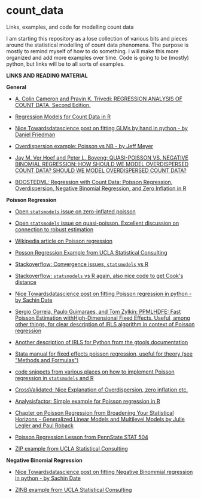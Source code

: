 # count_data
Links, examples, and code for modelling count data

I am starting this repository as a lose collection of various bits and
pieces around the statistical modelling of count data phenomena. The
purpose is mostly to remind myself of how to do something. I will make
this more organized and add more examples over time. Code is going to
be (mostly) python, but links will be to all sorts of examples.

**LINKS AND READING MATERIAL**

**General**

- [A. Colin Cameron and Pravin K. Trivedi: REGRESSION ANALYSIS OF COUNT
DATA. Second Edition.](http://faculty.econ.ucdavis.edu/faculty/cameron/racd2/) 

- [Regression Models for Count Data in R](https://cran.r-project.org/web/packages/pscl/vignettes/countreg.pdf)

- [Nice Towardsdatascience post on fitting GLMs by hand in python - 
by Daniel Friedman](https://towardsdatascience.com/fitting-glms-by-hand-189c02af33a8)

- [Overdispersion example: Poisson vs NB - by Jeff Meyer](https://www.theanalysisfactor.com/overdispersion-in-count-models-fit-the-model-to-the-data-dont-fit-the-data-to-the-model/)

- [Jay M. Ver Hoef and Peter L. Boveng: QUASI-POISSON VS. NEGATIVE BINOMIAL REGRESSION: HOW SHOULD WE MODEL OVERDISPERSED COUNT DATA? SHOULD WE MODEL OVERDISPERSED COUNT DATA?](https://digitalcommons.unl.edu/cgi/viewcontent.cgi?referer=https://en.wikipedia.org/&httpsredir=1&article=1141&context=usdeptcommercepub)

- [BOOSTEDML: Regression with Count Data: Poisson Regression, Overdispersion, Negative Binomial Regression, and Zero Inflation in R](https://boostedml.com/2019/05/regression-with-count-data-poisson-regression-overdispersion-negative-binomial-regression-and-zero-inflation-in-r.html)

**Poisson Regression**

- [Open `statsmodels` issue on zero-inflated poisson](https://github.com/statsmodels/statsmodels/issues/4952)

- [Open `statsmodels` issue on quasi-poisson. Excellent discussion on connection to robust estimation](https://github.com/statsmodels/statsmodels/issues/4942)

- [Wikipedia article on Poisson regression](https://en.wikipedia.org/wiki/Poisson_regression)

- [Posson Regression Example from UCLA Statistical Consulting](https://stats.idre.ucla.edu/r/dae/poisson-regression/)

- [Stackoverflow: Convergence issues, `statsmodels` vs R](https://stackoverflow.com/questions/21785049/statsmodels-poisson-glm-different-than-r)

- [Stackoverflow: `statsmodels` vs R again, also nice code to get Cook's distance](https://stackoverflow.com/questions/47686227/poisson-regression-in-statsmodels-and-r)

- [Nice Towardsdatascience post on fitting Poisson regression in python - 
by Sachin Date](https://towardsdatascience.com/an-illustrated-guide-to-the-poisson-regression-model-50cccba15958)

- [Sergio Correia, Paulo Guimaraes, and Tom Zylkin: PPMLHDFE: Fast Poisson Estimation withHigh-Dimensional Fixed Effects. Useful, among other things, for clear description of IRLS algorithm in context of Poisson regression](https://arxiv.org/pdf/1903.01690v2.pdf)

- [Another description of IRLS for Python from the gtools documentation](https://gtools.readthedocs.io/en/latest/usage/gpoisson/index.html)

- [Stata manual for fixed effects poisson regression, useful for theory (see "Methods and Formulas")](https://www.stata.com/manuals13/xtxtpoisson.pdf)

- [code snippets from various places on how to implement Poisson regression in `statsmodels` and R](https://code-examples.net/en/q/2d7a253)

- [CrossValidated: Nice Explanation of Overdispersion, zero inflation etc.](https://stats.stackexchange.com/questions/132796/overdispersion-in-poisson-glm)

- [Analysisfactor: Simple example for Poisson regression in R](https://www.theanalysisfactor.com/generalized-linear-models-in-r-part-6-poisson-regression-count-variables/)

- [Chapter on Poisson Regression from Broadening Your Statistical Horizons - Generalized Linear Models and Multilevel Models by Julie Legler and Paul Roback](https://bookdown.org/roback/bookdown-bysh/ch-poissonreg.html)

- [Poisson Regression Lesson from PennState STAT 504](https://online.stat.psu.edu/stat504/node/169/)

- [ZIP example from UCLA Statistical Consulting](https://stats.idre.ucla.edu/r/dae/zip/)

**Negative Binomial Regression**

- [Nice Towardsdatascience post on fitting Negative Binommial regression in python - 
by Sachin Date](https://towardsdatascience.com/negative-binomial-regression-f99031bb25b4)

- [ZINB example from UCLA Statistical Consulting](https://stats.idre.ucla.edu/r/dae/zinb/)




